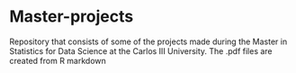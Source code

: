 # Master-projects
Repository that consists of some of the projects made during the Master in Statistics for Data Science at the Carlos III University.
The .pdf files are created from R markdown
